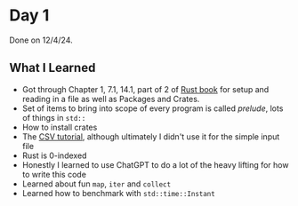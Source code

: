 # Day 1

Done on 12/4/24.

## What I Learned

 * Got through Chapter 1, 7.1, 14.1, part of 2 of [Rust book](https://doc.rust-lang.org/book/) for setup and reading in a file as well as Packages and Crates.
 * Set of items to bring into scope of every program is called *prelude*, lots of things in `std::`
 * How to install crates
 * The [CSV tutorial](https://docs.rs/csv/latest/csv/tutorial/index.html#delimiters-quotes-and-variable-length-records), although ultimately I didn't use it for the simple input file
 * Rust is 0-indexed
 * Honestly I learned to use ChatGPT to do a lot of the heavy lifting for how to write this code
 * Learned about fun `map`, `iter` and `collect`
 * Learned how to benchmark with `std::time::Instant`